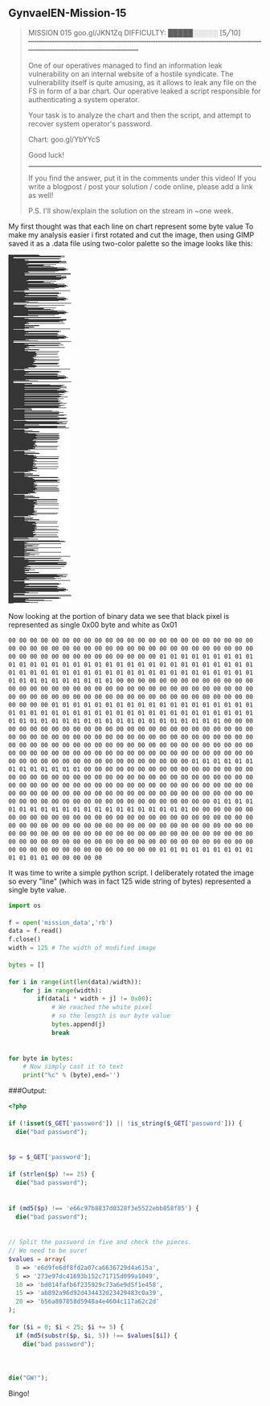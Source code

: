 ## GynvaelEN-Mission-15


>MISSION 015               goo.gl/JKN1Zq             DIFFICULTY: █████░░░░░ [5╱10]
>┅┅┅┅┅┅┅┅┅┅┅┅┅┅┅┅┅┅┅┅┅┅┅┅┅┅┅┅┅┅┅┅┅┅┅┅┅┅┅┅┅┅┅┅┅┅┅┅┅┅┅┅┅┅┅┅┅┅┅┅┅┅┅┅┅┅┅┅┅┅┅┅┅┅┅┅┅┅┅┅┅
>
>One of our operatives managed to find an information leak vulnerability on an
>internal website of a hostile syndicate. The vulnerability itself is quite
>amusing, as it allows to leak any file on the FS in form of a bar chart. Our
>operative leaked a script responsible for authenticating a system operator.
>
>Your task is to analyze the chart and then the script, and attempt to recover
>system operator's password.
>
>  Chart: goo.gl/YbYYcS
>
>Good luck!
>
>---------------------------------------------------------------------------------
>
>If you find the answer, put it in the comments under this video! If you write a
>blogpost / post your solution / code online, please add a link as well!
>
>P.S. I'll show/explain the solution on the stream in ~one week.

My first thought was that each line on chart represent some byte value
To make my analysis easier i first rotated and cut the image, then using GIMP saved it
as a .data file using two-color palette so the image looks like this:




![ScreenShot](https://raw.githubusercontent.com/Deuterion/GynvaelEN-Mission-15/master/chartgray.bmp)


Now looking at the portion of binary data we see that black pixel is represented as single
0x00 byte and white as 0x01

```
00 00 00 00 00 00 00 00 00 00 00 00 00 00 00 00 00 00 00 00 00 00 00 00 00 00 00 00 00 00 00 00 00 00 00 00 00 00 00 00 00 00 00 00 00 00 00 00 00 00 00 00 00 00 00 00 00 00 00 00 01 01 01 01 01 01 01 01 01 01 01 01 01 01 01 01 01 01 01 01 01 01 01 01 01 01 01 01 01 01 01 01 01 01 01 01 01 01 01 01 01 01 01 01 01 01 01 01 01 01 01 01 01 01 01 01 01 01 01 01 01 01 01 01 01 00 00 00 00 00 00 00 00 00 00 00 00 00 00 00 00 00 00 00 00 00 00 00 00 00 00 00 00 00 00 00 00 00 00 00 00 00 00 00 00 00 00 00 00 00 00 00 00 00 00 00 00 00 00 00 00 00 00 00 00 00 00 00 01 01 01 01 01 01 01 01 01 01 01 01 01 01 01 01 01 01 01 01 01 01 01 01 01 01 01 01 01 01 01 01 01 01 01 01 01 01 01 01 01 01 01 01 01 01 01 01 01 01 01 01 01 01 01 01 01 01 01 01 01 01 00 00 00 00 00 00 00 00 00 00 00 00 00 00 00 00 00 00 00 00 00 00 00 00 00 00 00 00 00 00 00 00 00 00 00 00 00 00 00 00 00 00 00 00 00 00 00 00 00 00 00 00 00 00 00 00 00 00 00 00 00 00 00 00 00 00 00 00 00 00 00 00 00 00 00 00 00 00 00 00 00 00 00 00 00 00 00 00 00 00 00 00 00 00 00 00 00 00 00 00 00 00 00 00 00 00 00 00 00 00 00 00 01 01 01 01 01 01 01 01 01 01 01 01 01 00 00 00 00 00 00 00 00 00 00 00 00 00 00 00 00 00 00 00 00 00 00 00 00 00 00 00 00 00 00 00 00 00 00 00 00 00 00 00 00 00 00 00 00 00 00 00 00 00 00 00 00 00 00 00 00 00 00 00 00 00 00 00 00 00 00 00 00 00 00 00 00 00 00 00 00 00 00 00 00 00 00 00 00 00 00 00 00 00 00 00 00 00 00 00 00 00 00 00 00 00 00 00 00 01 01 01 01 01 01 01 01 01 01 01 01 01 01 01 01 01 01 01 01 01 00 00 00 00 00 00 00 00 00 00 00 00 00 00 00 00 00 00 00 00 00 00 00 00 00 00 00 00 00 00 00 00 00 00 00 00 00 00 00 00 00 00 00 00 00 00 00 00 00 00 00 00 00 00 00 00 00 00 00 00 00 00 00 00 00 00 00 00 00 00 00 00 00 00 00 00 00 00 00 00 00 00 00 00 00 00 00 00 00 00 00 00 00 00 00 00 00 00 00 00 00 00 00 00 00 00 00 00 00 00 00 00 01 01 01 01 01 01 01 01 01 01 01 01 01 00 00 00 00 00

```

It was time to write a simple python script. 
I deliberately rotated the image so every "line" (which was in fact 125 wide string of bytes)
represented a single byte value.
``` python
import os

f = open('mission_data','rb')
data = f.read()
f.close()
width = 125 # The width of modified image

bytes = []

for i in range(int(len(data)/width)):
	for j in range(width):
		if(data[i * width + j] != 0x00):
			# We reached the white pixel
			# so the length is our byte value 
			bytes.append(j)
			break


for byte in bytes:
	# Now simply cast it to text
	print("%c" % (byte),end='')
```


###Output:
``` php
<?php

if (!isset($_GET['password']) || !is_string($_GET['password'])) {
  die("bad password");


$p = $_GET['password'];

if (strlen($p) !== 25) {
  die("bad password");


if (md5($p) !== 'e66c97b8837d0328f3e5522ebb058f85') {
  die("bad password");


// Split the password in five and check the pieces.
// We need to be sure!
$values = array(
  0 => 'e6d9fe6df8fd2a07ca6636729d4a615a',
  5 => '273e97dc41693b152c71715d099a1049',
  10 => 'bd014fafb6f235929c73a6e9d5f1e458',
  15 => 'ab892a96d92d434432d23429483c0a39',
  20 => 'b56a807858d5948a4e4604c117a62c2d'
);

for ($i = 0; $i < 25; $i += 5) {
  if (md5(substr($p, $i, 5)) !== $values[$i]) {
    die("bad password");
  


die("GW!");

```

Bingo!
